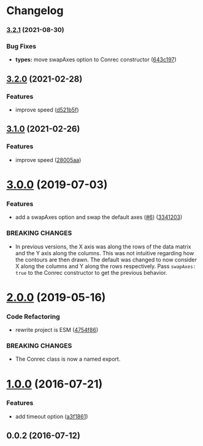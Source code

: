 # Changelog

### [3.2.1](https://www.github.com/mljs/conrec/compare/v3.2.0...v3.2.1) (2021-08-30)


### Bug Fixes

* **types:** move swapAxes option to Conrec constructor ([643c197](https://www.github.com/mljs/conrec/commit/643c1977d10f8ca9e74e5e9f8ff09279c6daf535))

## [3.2.0](https://www.github.com/mljs/conrec/compare/v3.1.0...v3.2.0) (2021-02-28)


### Features

* improve speed ([d521b5f](https://www.github.com/mljs/conrec/commit/d521b5f2853042455e5a35e71b62bdc5f90896e4))

## [3.1.0](https://github.com/mljs/conrec/compare/v3.0.0...v3.1.0) (2021-02-26)


### Features

* improve speed ([28005aa](https://github.com/mljs/conrec/commit/28005aa2a3ce465d21793461155c642920ce526c))

# [3.0.0](https://github.com/mljs/conrec/compare/v2.0.0...v3.0.0) (2019-07-03)


### Features

* add a swapAxes option and swap the default axes ([#6](https://github.com/mljs/conrec/issues/6)) ([3341203](https://github.com/mljs/conrec/commit/3341203))


### BREAKING CHANGES

* In previous versions, the X axis was along the rows of the data matrix
and the Y axis along the columns. This was not intuitive regarding how
the contours are then drawn. The default was changed to now consider X
along the columns and Y along the rows respectively.
Pass `swapAxes: true` to the Conrec constructor to get the previous
behavior.



# [2.0.0](https://github.com/mljs/conrec/compare/v1.0.0...v2.0.0) (2019-05-16)


### Code Refactoring

* rewrite project is ESM ([4754f86](https://github.com/mljs/conrec/commit/4754f86))


### BREAKING CHANGES

* The Conrec class is now a named export.



<a name="1.0.0"></a>
# [1.0.0](https://github.com/mljs/conrec/compare/v0.0.2...v1.0.0) (2016-07-21)


### Features

* add timeout option ([a3f1861](https://github.com/mljs/conrec/commit/a3f1861))



<a name="0.0.2"></a>
## 0.0.2 (2016-07-12)




